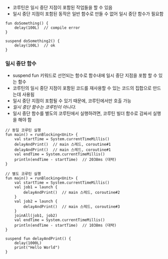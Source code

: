 - 코루틴은 일시 중단 지점이 포함된 작업들을 할 수 있음
- 일시 중단 지점이 포함된 동작은 일반 함수로 만들 수 없어 일시 중단 함수가 필요함
```
fun doSomething() {
	delay(100L)  // compile error 
}

suspend doSomething2() {
	delay(100L)  // ok
}
```


### 일시 중단 함수
- suspend fun 키워드로 선언되는 함수로 함수내에 일시 중단 지점을 포함 할 수 있는 함수
- 코루틴의 일시 중단 지점이 포함된 코드를 재사용할 수 있는 코드의 집합으로 만드는데 사용됨
- 일시 중단 지점이 포함될 수 있기 때문에, 코루틴에서만 호출 가능
- *일시 중단 함수는 코루틴이 아니다.*
- 일시 중단 함수를 별도의 코루틴에서 실행하려면, 코루틴 빌더 함수로 감싸서 실행을 해야 함 
```
// 동일 코루틴 실행
fun main() = runBlocking<Unit> {
	val startTime = System.currentTimeMillis()
	delayAndPrint()  // main 스레드, coroutine#1
	delayAndPrint()  // main 스레드, coroutine#1
	val endTime = System.currentTimeMillis()
	println(endTime - startTime)  // 2038ms (대략)
}

// 별도 코루틴 실행 
fun main() = runBlocking<Unit> {
	val startTime = System.currentTimeMillis()
	val job1 = launch {
		delayAndPrint()  // main 스레드, coroutine#2
	}
	val job2 = launch {
		delayAndPrint()  // main 스레드, coroutine#3
	}
	joinAll(job1, job2)
	val endTime = System.currentTimeMillis()
	println(endTime - startTime)  // 1038ms (대략)
}

suspend fun delayAndPrint() {
	delay(1000L)
	print("Hello World")
}
```